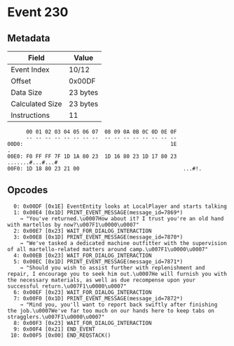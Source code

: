 # Event 230

## Metadata

| Field           | Value    |
|-----------------|----------|
| Event Index     | 10/12    |
| Offset          | 0x00DF   |
| Data Size       | 23 bytes |
| Calculated Size | 23 bytes |
| Instructions    | 11       |

```
      00 01 02 03 04 05 06 07  08 09 0A 0B 0C 0D 0E 0F
      -- -- -- -- -- -- -- --  -- -- -- -- -- -- -- --
00D0:                                               1E                 .
00E0: F0 FF FF 7F 1D 1A 80 23  1D 16 80 23 1D 17 80 23  .......#...#...#
00F0: 1D 18 80 23 21 00                                 ...#!.          
```

## Opcodes

```
  0: 0x00DF [0x1E] EventEntity looks at LocalPlayer and starts talking
  1: 0x00E4 [0x1D] PRINT_EVENT_MESSAGE(message_id=7869*)
    → "You've returned.\u0007How about it? I trust you're an old hand with martellos by now?\u007F1\u0000\u0007"
  2: 0x00E7 [0x23] WAIT_FOR_DIALOG_INTERACTION
  3: 0x00E8 [0x1D] PRINT_EVENT_MESSAGE(message_id=7870*)
    → "We've tasked a dedicated machine outfitter with the supervision of all martello-related matters around camp.\u007F1\u0000\u0007"
  4: 0x00EB [0x23] WAIT_FOR_DIALOG_INTERACTION
  5: 0x00EC [0x1D] PRINT_EVENT_MESSAGE(message_id=7871*)
    → "Should you wish to assist further with replenishment and repair, I encourage you to seek him out.\u0007He will furnish you with the necessary materials, as well as due recompense upon your successful return.\u007F1\u0000\u0007"
  6: 0x00EF [0x23] WAIT_FOR_DIALOG_INTERACTION
  7: 0x00F0 [0x1D] PRINT_EVENT_MESSAGE(message_id=7872*)
    → "Mind you, you'll want to report back swiftly after finishing the job.\u0007We've far too much on our hands here to keep tabs on stragglers.\u007F1\u0000\u0007"
  8: 0x00F3 [0x23] WAIT_FOR_DIALOG_INTERACTION
  9: 0x00F4 [0x21] END_EVENT
 10: 0x00F5 [0x00] END_REQSTACK()
```
